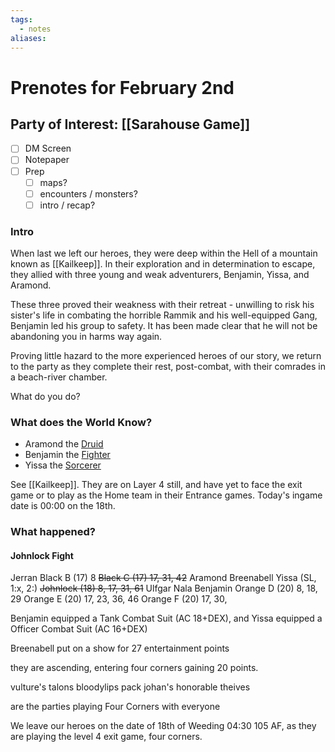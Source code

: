 ```yaml
---
tags:
  - notes
aliases:
---
```


# Prenotes for February 2nd
## Party of Interest: [[Sarahouse Game]]
- [ ] DM Screen
- [ ] Notepaper
- [ ] Prep
	- [ ] maps?
	- [ ] encounters / monsters?
	- [ ] intro / recap?

### Intro
When last we left our heroes, they were deep within the Hell of a mountain known as [[Kailkeep]]. In their exploration and in determination to escape, they allied with three young and weak adventurers, Benjamin, Yissa, and Aramond. 

These three proved their weakness with their retreat - unwilling to risk his sister's life in combating the horrible Rammik and his well-equipped Gang, Benjamin led his group to safety. It has been made clear that he will not be abandoning you in harms way again.

Proving little hazard to the more experienced heroes of our story, we return to the party as they complete their rest, post-combat, with their comrades in a beach-river chamber.

What do you do?

### What does the World Know?
- Aramond the [Druid](https://www.aidedd.org/dnd/monstres.php?vo=jackalwere)
- Benjamin the [Fighter](https://www.aidedd.org/dnd/monstres.php?vo=thug)
- Yissa the [Sorcerer](https://www.aidedd.org/dnd/monstres.php?vo=acolyte)

See [[Kailkeep]]. They are on Layer 4 still, and have yet to face the exit game or to play as the Home team in their Entrance games. Today's ingame date is 00:00 on the 18th.

### What happened?
#### Johnlock Fight
Jerran
Black B (17) 8
~~Black C (17) 17, 31, 42~~
Aramond
Breenabell
Yissa (SL, 1:x, 2:)
~~Johnlock (18) 8, 17, 31, 61~~
Ulfgar
Nala
Benjamin
Orange D (20) 8, 18, 29
Orange E (20) 17, 23, 36, 46
Orange F (20) 17, 30, 

Benjamin equipped a Tank Combat Suit (AC 18+DEX), and Yissa equipped a Officer Combat Suit (AC 16+DEX)

Breenabell put on a show for 27 entertainment points 

they are ascending, entering four corners gaining 20 points.

vulture's talons
bloodylips pack
johan's honorable theives

are the parties playing Four Corners with everyone

We leave our heroes on the date of 18th of Weeding 04:30 105 AF, as they are playing the level 4 exit game, four corners.